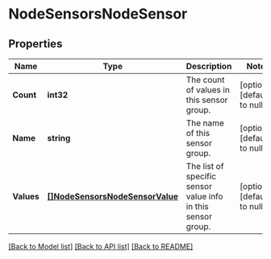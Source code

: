 # NodeSensorsNodeSensor

## Properties
Name | Type | Description | Notes
------------ | ------------- | ------------- | -------------
**Count** | **int32** | The count of values in this sensor group. | [optional] [default to null]
**Name** | **string** | The name of this sensor group. | [optional] [default to null]
**Values** | [**[]NodeSensorsNodeSensorValue**](NodeSensorsNodeSensorValue.md) | The list of specific sensor value info in this sensor group. | [optional] [default to null]

[[Back to Model list]](../README.md#documentation-for-models) [[Back to API list]](../README.md#documentation-for-api-endpoints) [[Back to README]](../README.md)


